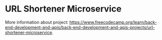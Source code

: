 # URL Shortener Microservice

More information about project: 
https://www.freecodecamp.org/learn/back-end-development-and-apis/back-end-development-and-apis-projects/url-shortener-microservice.
